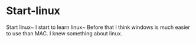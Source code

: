 # Start-linux
Start linux~
I start to learn linux~ Before that I think windows is much easier to use than MAC. I knew something about linux.
